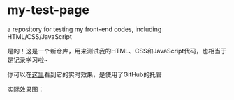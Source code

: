# my-test-page
a repository for testing my front-end codes, including HTML/CSS/JavaScript

是的！这是一个新仓库，用来测试我的HTML、CSS和JavaScript代码，也相当于是记录学习啦~

你可以在[这里](https://ethanqc.github.io/my-test-page-website/)看到它的实时效果，是使用了GitHub的托管

实际效果图：
